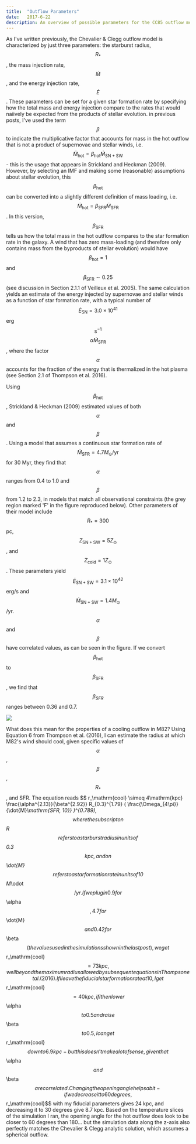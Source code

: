 ```yaml
---
title:  "Outflow Parameters"
date:   2017-6-22
description: An overview of possible parameters for the CC85 outflow model 
---
```


<script type="text/javascript" async
  src="https://cdnjs.cloudflare.com/ajax/libs/mathjax/2.7.1/MathJax.js?config=TeX-MML-AM_CHTML">
</script>

As I've written previously, the Chevalier & Clegg outflow model is characterized by just three parameters: the starburst radius, $$R_*$$, the mass injection rate, $$\dot{M}$$, and the energy injection rate, $$\dot{E}$$. These parameters can be set for a given star formation rate by specifying how the total mass and energy injection compare to the rates that would naiively be expected from the products of stellar evolution. in previous posts, I've used the term $$\beta$$ to indicate the multiplicative factor that accounts for mass in the hot outflow that is not a product of supernovae and stellar winds, i.e. $$\dot{M}_\mathrm{hot} = \beta_\mathrm{hot} \dot{M}_\mathrm{SN+SW}$$ - this is the usage that appears in Strickland and Heckman (2009). However, by selecting an IMF and making some (reasonable) assumptions about stellar evolution, this $$\beta_\mathrm{hot}$$ can be converted into a slightly different definition of mass loading, i.e. $$\dot{M}_\mathrm{hot} = \beta_\mathrm{SFR} \dot{M}_\mathrm{SFR}$$. In this version, $$\beta_\mathrm{SFR}$$ tells us how the total mass in the hot outflow compares to the star formation rate in the galaxy. A wind that has zero mass-loading (and therefore only contains mass from the byproducts of stellar evolution) would have $$\beta_\mathrm{hot} = 1$$ and $$\beta_\mathrm{SFR} \sim0.25$$ (see discussion in Section 2.1.1 of Veilleux et al. 2005). The same calculation yields an estimate of the energy injected by supernovae and stellar winds as a function of star formation rate, with a typical number of $$\dot{E}_\mathrm{SN} = 3.0\times10^{41}$$ erg $$\mathrm{s}^{-1}$$ $$\alpha \dot{M}_\mathrm{SFR}$$, where the factor $$\alpha$$ accounts for the fraction of the energy that is thermalized in the hot plasma (see Section 2.1 of Thompson et al. 2016).

Using $$\beta_\mathrm{hot}$$, Strickland & Heckman (2009) estimated values of both $$\alpha$$ and $$\beta$$. Using a model that assumes a continuous star formation rate of $$\dot{M}_\mathrm{SFR} = 4.7 M_\odot/\mathrm{yr}$$ for 30 Myr, they find that $$\alpha$$ ranges from 0.4 to 1.0 and $$\beta$$ from 1.2 to 2.3, in models that match all observational constraints (the grey region marked 'F' in the figure reproduced below). Other parameters of their model include $$R_* = 300$$ pc, $$Z_\mathrm{SN+SW} = 5 Z_\odot$$, and $$Z_\mathrm{cold} = 1 Z_\odot$$. These parameters yield $$\dot{E}_\mathrm{SN+SW} = 3.1\times10^{42}$$ erg/s and $$\dot{M}_\mathrm{SN+SW} = 1.4 M_\odot$$/yr. $$\alpha$$ and $$\beta$$ have correlated values, as can be seen in the figure. If we convert $$\beta_\mathrm{hot}$$ to $$\beta_\mathrm{SFR}$$, we find that $$\beta_{SFR}$$ ranges between 0.36 and 0.7.

<img src="{{ site.url }}assets/images/SH09_fig6a.png">

What does this mean for the properties of a cooling outflow in M82? Using Equation 6 from Thompson et al. (2016), I can estimate the radius at which M82's wind should cool, given specific values of $$\alpha$$, $$\beta$$, $$R_*$$, and SFR. The equation reads
$$
r_\mathrm{cool} \simeq 4\mathrm{kpc} \frac{\alpha^{2.13}}{\beta^{2.92}} R_{0.3}^{1.79} ( \frac{\Omega_{4\pi}}{\dot{M}_\mathrm{SFR, 10}} )^{0.789),
$$
where the subscript on $$R$$ refers to a starburst radius in units of $$0.3$$ kpc, and on $$\dot{M}$$ refers to a star formation rate in units of 10 $$M_\odot$$/yr. If we plug in 0.9 for $$\alpha$$, 4.7 for $$\dot{M}$$ and 0.42 for $$\beta$$ (the values used in the simulations shown in the last post), we get $$r_\mathrm{cool}$$ = 73 kpc, well beyond the maximum radius allowed by subsequent equations in Thompson et al. (2016). If I leave the fiducial star formation rate at 10, I get $$r_\mathrm{cool}$$ = 40 kpc, if I then lower $$\alpha$$ to 0.5 and raise $$\beta$$ to 0.5, I can get $$r_\mathrm{cool}$$ down to 6.9 kpc - but this doesn't make a lot of sense, given that $$\alpha$$ and $$\beta$$ are correlated. Changing the opening angle helps a bit - if we decrease it to 60 degrees, $$r_\mathrm{cool}$$ with my fiducial parameters gives 24 kpc, and decreasing it to 30 degrees give 8.7 kpc. Based on the temperature slices of the simulation I ran, the opening angle for the hot outflow does look to be closer to 60 degrees than 180... but the simulation data along the z-axis also perfectly matches the Chevalier & Clegg analytic solution, which assumes a spherical outflow.
